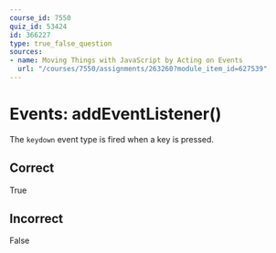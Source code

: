 ```yaml
---
course_id: 7550
quiz_id: 53424
id: 366227
type: true_false_question
sources:
- name: Moving Things with JavaScript by Acting on Events
  url: "/courses/7550/assignments/263260?module_item_id=627539"
---
```


# Events: addEventListener()

The `keydown` event type is fired when a key is pressed.

## Correct

True

## Incorrect

False
